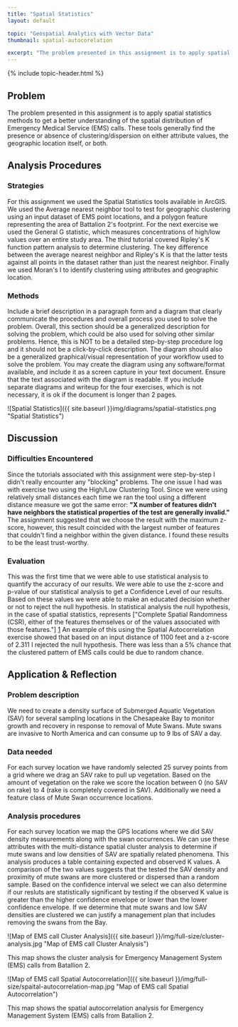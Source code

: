 ```yaml
---
title: "Spatial Statistics"
layout: default

topic: "Geospatial Analytics with Vector Data"
thumbnail: spatial-autocorelation

excerpt: "The problem presented in this assignment is to apply spatial statistics methods to get a better understanding of the spatial distribution of Emergency Medical Service (EMS) calls.  These tools generally find the presence or absence of clustering/dispersion on either attribute values, the geographic location itself, or both."
---
```


{% include topic-header.html %}

## Problem

The problem presented in this assignment is to apply spatial statistics methods to get a better understanding of the spatial distribution of Emergency Medical Service (EMS) calls.  These tools generally find the presence or absence of clustering/dispersion on either attribute values, the geographic location itself, or both.

## Analysis Procedures

### Strategies

For this assignment we used the Spatial Statistics tools available in ArcGIS.  We used the Average nearest neighbor tool to test for geographic clustering using an input dataset of EMS point locations, and a polygon feature representing the area of Battalion 2's footprint.  For the next exercise we used the General G statistic, which measures concentrations of high/low values over an entire study area.  The third tutorial covered Ripley's K function pattern analysis to determine clustering.  The key difference between the average nearest neighbor and Ripley's K is that the latter tests against all points in the dataset rather than just the nearest neighbor.  Finally we used Moran's I to identify clustering using attributes and geographic location.

### Methods 

Include a brief description in a paragraph form and a diagram that clearly communicate the procedures and overall process you used to solve the problem. Overall, this section should be a generalized description for solving the problem, which could be also used for solving other similar problems. Hence, this is NOT to be a detailed step-by-step procedure log and it should not be a click-by-click description. The diagram should also be a generalized graphical/visual representation of your workflow used to solve the problem. You may create the diagram using any software/format available, and include it as a screen capture in your text document. Ensure that the text associated with the diagram is readable. If you include separate diagrams and writeup for the four exercises, which is not necessary, it is ok if the document is longer than 2 pages.

![Spatial Statistics]({{ site.baseurl }}img/diagrams/spatial-statistics.png "Spatial Statistics")

## Discussion

### Difficulties Encountered

Since the tutorials associated with this assignment were step-by-step I didn't really encounter any "blocking" problems.  The one issue I had was with exercise two using the High/Low Clustering Tool.  Since we were using relatively small distances each time we ran the tool using a different distance measure we got the same error: **"X number of features didn't have neighbors the statistical properties of the test are generally invalid."**  The assignment suggested that we choose the result with the maximum z-score, however, this result coincided with the largest number of features that couldn't find a neighbor within the given distance.  I found these results to be the least trust-worthy.

### Evaluation

This was the first time that we were able to use statistical analysis to quantify the accuracy of our results.  We were able to use the z-score and p-value of our statistical analysis to get a Confidence Level of our results.  Based on these values we were able to make an educated decision whether or not to reject the null hypothesis.  In statistical analysis the null hypothesis, in the case of spatial statistics, represents ["Complete Spatial Randomness (CSR), either of the features themselves or of the values associated with those features."] [1]  An example of this using the Spatial Autocorrelation exercise showed that based on an input distance of 1100 feet and a z-score of 2.311 I rejected the null hypothesis.  There was less than a 5% chance that the clustered pattern of EMS calls could be due to random chance.
  
## Application &amp; Reflection

### Problem description

We need to create a density surface of Submerged Aquatic Vegetation (SAV) for several sampling locations in the Chesapeake Bay to monitor growth and recovery in response to removal of Mute Swans.  Mute swans are invasive to North America and can consume up to 9 lbs of SAV a day.

### Data needed

For each survey location we have randomly selected 25 survey points from a grid where we drag an SAV rake to pull up vegetation.  Based on the amount of vegetation on the rake we score the location between 0 (no SAV on rake) to 4 (rake is completely covered in SAV).  Additionally we need a feature class of Mute Swan occurrence locations.

### Analysis procedures

For each survey location we map the GPS locations where we did SAV density measurements along with the swan occurrences.  We can use these attributes with the multi-distance spatial cluster analysis to determine if mute swans and low densities of SAV are spatially related phenomena.  This analysis produces a table containing expected and observed K values.  A comparison of the two values suggests that the tested the SAV density and proximity of mute swans are more clustered or dispersed than a random sample.  Based on the confidence interval we select we can also determine if our resluts are statistically significant by testing if the observed K value is greater than the higher confidence envelope or lower than the lower confidence envelope.  If we determine that mute swans and low SAV densities are clustered we can justify a management plan that includes removing the swans from the Bay.

![Map of EMS call Cluster Analysis]({{ site.baseurl }}/img/full-size/cluster-analysis.jpg "Map of EMS call Cluster Analysis")

This map shows the cluster analysis for Emergency Management System (EMS) calls from Batallion 2.

![Map of EMS call Spatial Autocorrelation]({{ site.baseurl }}/img/full-size/spaital-autocorrelation-map.jpg "Map of EMS call Spatial Autocorrelation")

This map shows the spatial autocorrelation analysis for Emergency Management System (EMS) calls from Batallion 2.

[1]: http://resources.arcgis.com/en/help/main/10.2/index.html#//005p00000006000000 "ArcGIS Resources: What is a z-score? What is a p-value?"